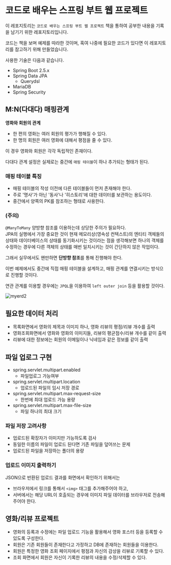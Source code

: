 # 코드로 배우는 스프링 부트 웹 프로젝트

이 레포지토리는 `코드로 배우는 스프링 부트 웹 프로젝트` 책을 통하여 공부한 내용을 기록을 남기기 위한 레포지토리입니다.

코드는 책을 보며 예제를 따라한 것이며, 혹여 나중에 필요한 코드가 있다면 이 레포지토리를 참고하기 위해 만들었습니다.

사용한 기술은 다음과 같습니다.

- Spring Boot 2.5.x
- Spring Data JPA
    - Querydsl
- MariaDB
- Spring Security

## M:N(다대다) 매핑관계

**영화와 회원의 관계**

- 한 편의 영화는 여러 회원의 평가가 행해질 수 있다.
- 한 명의 회원은 여러 영화에 대해서 평점을 줄 수 있다.

이 경우 영화와 회원은 각각 독립적인 존재이다.

다대다 관계 설정은 실제로는 중간에 `매핑 테이블`이 하나 추가되는 형태가 된다.

### 매핑 테이블 특징

- 매핑 테이블의 작성 이전에 다른 테이블들이 먼저 존재해야 한다.
- 주로 '명사'가 아닌 '동사'나 '히스토리'에 대한 데이터를 보관하는 용도이다.
- 중간에서 양쪽의 PK를 참조하는 형태로 사용한다.

### (주의)

`@ManyToMany` 양방향 참조를 이용하는데 상당한 주의가 필요하다.  
JPA의 실행에서 가장 중요한 것이 현재 메모리상(영속성 컨텍스트)의 엔티티 객체들의 상태와 데이터베이스의 상태를 동기화시키는 것이라는 점을 생각해보면 하나의 객체를 수정하는 경우에 다른 객체의 상태를 매번 일치시키는 것이 간단하지 않은 작업이다.

그래서 실무에서도 왠만하면 **단방향 참조**를 통해 진행해야 한다.

이번 예제에서도 중간에 직접 매핑 테이블을 설계하고, 매핑 관계를 연결시키는 방식으로 진행할 것이다.

연관 관계를 이용할 경우에는 `JPQL`을 이용하여 `left outer join` 등을 활용할 것이다.

![myerd2](https://user-images.githubusercontent.com/55525868/151738823-236b7867-ca9d-4144-8f43-1950c27aec64.png)

## 필요한 데이터 처리

- 목록화면에서 영화의 제목과 이미지 하나, 영화 리뷰의 평점/리뷰 개수를 출력
- 영화조회화면에서 영화와 영화의 이미지들, 리뷰의 평균점수/리뷰 개수를 같이 출력
- 리뷰에 대한 정보에는 회원의 이메일이나 닉네임과 같은 정보를 같이 출력

## 파일 업로그 구현

- spring.servlet.multipart.enabled
  - 파일업로그 가능여부
- spring.servlet.multipart.location
  - 업로드된 파일의 임시 저장 경로
- spring.servlet.multipart.max-request-size
  - 한번에 최대 업로드 가능 용량
- spring.servlet.multipart.max-file-size
  - 파일 하나의 최대 크기

### 파일 저장 고려사항

- 업로드된 확장자가 이미지만 가능하도록 검사
- 동일한 이름의 파일이 업로드 된다면 기존 파일을 덮어쓰는 문제
- 업로드된 파일을 저장하는 폴더의 용량

### 업로드 이미지 출력하기

JSON으로 반환된 업로드 결과를 화면에서 확인하기 위해서는

- 브라우저에서 링크를 통해서 `<img>` 태그를 추가해주어야 하고,
- 서버에서는 해당 URL이 호출되는 경우에 이미지 파일 데이터를 브라우저로 전송해주어야 한다.

## 영화/리뷰 프로젝트

- 영화의 등록과 수정에는 파일 업로드 기능을 활용해서 영화 포스터 등을 등록할 수 있도록 구성한다.
- 회원은 기존 회원들이 존재한다고 가정하고 DB에 존재하는 회원들을 이용한다.
- 회원은 특정한 영화 조회 페이지에서 펑점과 자신의 감상을 리뷰로 기록할 수 있다.
- 조회 화면에서 회원은 자신이 기록한 리뷰의 내용을 수정/삭제할 수 있다.